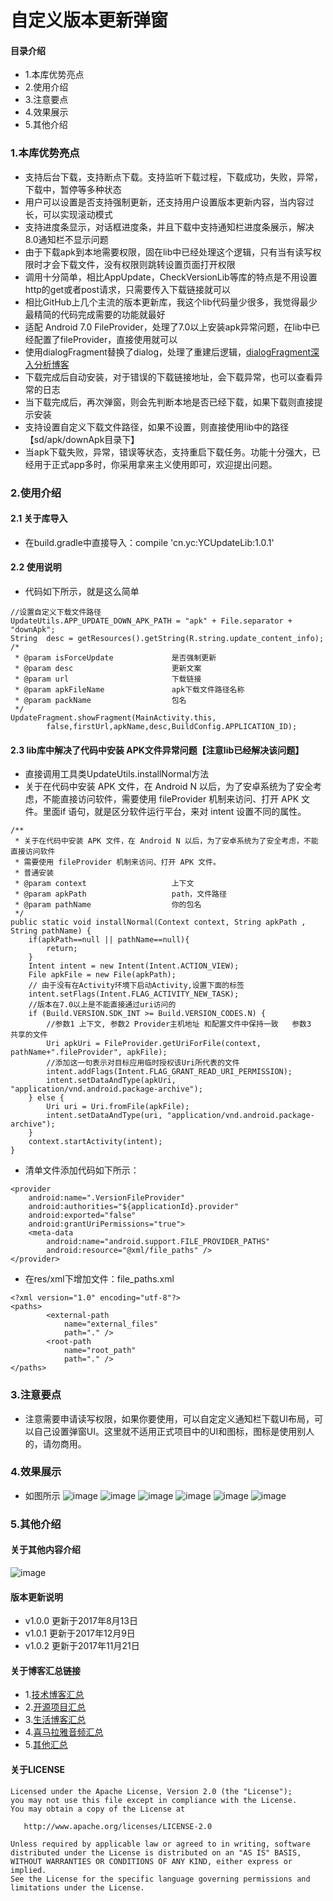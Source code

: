 # 自定义版本更新弹窗
#### 目录介绍
- 1.本库优势亮点
- 2.使用介绍
- 3.注意要点
- 4.效果展示
- 5.其他介绍


### 1.本库优势亮点
- 支持后台下载，支持断点下载。支持监听下载过程，下载成功，失败，异常，下载中，暂停等多种状态
- 用户可以设置是否支持强制更新，还支持用户设置版本更新内容，当内容过长，可以实现滚动模式
- 支持进度条显示，对话框进度条，并且下载中支持通知栏进度条展示，解决8.0通知栏不显示问题
- 由于下载apk到本地需要权限，固在lib中已经处理这个逻辑，只有当有读写权限时才会下载文件，没有权限则跳转设置页面打开权限
- 调用十分简单，相比AppUpdate，CheckVersionLib等库的特点是不用设置http的get或者post请求，只需要传入下载链接就可以
- 相比GitHub上几个主流的版本更新库，我这个lib代码量少很多，我觉得最少最精简的代码完成需要的功能就最好
- 适配 Android 7.0 FileProvider，处理了7.0以上安装apk异常问题，在lib中已经配置了fileProvider，直接使用就可以
- 使用dialogFragment替换了dialog，处理了重建后逻辑，[dialogFragment深入分析博客](https://www.jianshu.com/p/e4b213a07415)
- 下载完成后自动安装，对于错误的下载链接地址，会下载异常，也可以查看异常的日志
- 当下载完成后，再次弹窗，则会先判断本地是否已经下载，如果下载则直接提示安装
- 支持设置自定义下载文件路径，如果不设置，则直接使用lib中的路径【sd/apk/downApk目录下】
- 当apk下载失败，异常，错误等状态，支持重启下载任务。功能十分强大，已经用于正式app多时，你采用拿来主义使用即可，欢迎提出问题。


### 2.使用介绍
#### 2.1 关于库导入
- 在build.gradle中直接导入：compile 'cn.yc:YCUpdateLib:1.0.1'


#### 2.2 使用说明
- 代码如下所示，就是这么简单
```
//设置自定义下载文件路径
UpdateUtils.APP_UPDATE_DOWN_APK_PATH = "apk" + File.separator + "downApk";
String  desc = getResources().getString(R.string.update_content_info);
/*
 * @param isForceUpdate             是否强制更新
 * @param desc                      更新文案
 * @param url                       下载链接
 * @param apkFileName               apk下载文件路径名称
 * @param packName                  包名
 */
UpdateFragment.showFragment(MainActivity.this,
        false,firstUrl,apkName,desc,BuildConfig.APPLICATION_ID);
```

#### 2.3 lib库中解决了代码中安装 APK文件异常问题【注意lib已经解决该问题】
- 直接调用工具类UpdateUtils.installNormal方法
- 关于在代码中安装 APK 文件，在 Android N 以后，为了安卓系统为了安全考虑，不能直接访问软件，需要使用 fileProvider 机制来访问、打开 APK 文件。里面if 语句，就是区分软件运行平台，来对 intent 设置不同的属性。

```
/**
 * 关于在代码中安装 APK 文件，在 Android N 以后，为了安卓系统为了安全考虑，不能直接访问软件
 * 需要使用 fileProvider 机制来访问、打开 APK 文件。
 * 普通安装
 * @param context                   上下文
 * @param apkPath                   path，文件路径
 * @param pathName                  你的包名
 */
public static void installNormal(Context context, String apkPath , String pathName) {
    if(apkPath==null || pathName==null){
        return;
    }
    Intent intent = new Intent(Intent.ACTION_VIEW);
    File apkFile = new File(apkPath);
    // 由于没有在Activity环境下启动Activity,设置下面的标签
    intent.setFlags(Intent.FLAG_ACTIVITY_NEW_TASK);
    //版本在7.0以上是不能直接通过uri访问的
    if (Build.VERSION.SDK_INT >= Build.VERSION_CODES.N) {
        //参数1 上下文, 参数2 Provider主机地址 和配置文件中保持一致   参数3  共享的文件
        Uri apkUri = FileProvider.getUriForFile(context, pathName+".fileProvider", apkFile);
        //添加这一句表示对目标应用临时授权该Uri所代表的文件
        intent.addFlags(Intent.FLAG_GRANT_READ_URI_PERMISSION);
        intent.setDataAndType(apkUri, "application/vnd.android.package-archive");
    } else {
        Uri uri = Uri.fromFile(apkFile);
        intent.setDataAndType(uri, "application/vnd.android.package-archive");
    }
    context.startActivity(intent);
}
```

- 清单文件添加代码如下所示：

```
<provider
    android:name=".VersionFileProvider"
    android:authorities="${applicationId}.provider"
    android:exported="false"
    android:grantUriPermissions="true">
    <meta-data
        android:name="android.support.FILE_PROVIDER_PATHS"
        android:resource="@xml/file_paths" />
</provider>
```

- 在res/xml下增加文件：file_paths.xml

```
<?xml version="1.0" encoding="utf-8"?>
<paths>
        <external-path
            name="external_files"
            path="." />
        <root-path
            name="root_path"
            path="." />
</paths>
```


### 3.注意要点
- 注意需要申请读写权限，如果你要使用，可以自定定义通知栏下载UI布局，可以自己设置弹窗UI。这里就不适用正式项目中的UI和图标，图标是使用别人的，请勿商用。



### 4.效果展示
- 如图所示
![image](https://upload-images.jianshu.io/upload_images/4432347-e1d32a7fd02832f0.png?imageMogr2/auto-orient/strip%7CimageView2/2/w/1240)
![image](https://upload-images.jianshu.io/upload_images/4432347-1879cbf17fbe05fd.jpg?imageMogr2/auto-orient/strip%7CimageView2/2/w/1240)
![image](https://upload-images.jianshu.io/upload_images/4432347-3ea6614052d7e54f.jpg?imageMogr2/auto-orient/strip%7CimageView2/2/w/1240)
![image](https://upload-images.jianshu.io/upload_images/4432347-5ac2ce1fbc538880.png?imageMogr2/auto-orient/strip%7CimageView2/2/w/1240)
![image](https://upload-images.jianshu.io/upload_images/4432347-06b8bed3d839ae0f.png?imageMogr2/auto-orient/strip%7CimageView2/2/w/1240)
![image](https://upload-images.jianshu.io/upload_images/4432347-6ddebd88af2947b8.jpg?imageMogr2/auto-orient/strip%7CimageView2/2/w/1240)



### 5.其他介绍
#### 关于其他内容介绍
![image](https://upload-images.jianshu.io/upload_images/4432347-7100c8e5a455c3ee.jpg?imageMogr2/auto-orient/strip%7CimageView2/2/w/1240)


#### 版本更新说明
- v1.0.0 更新于2017年8月13日
- v1.0.1 更新于2017年12月9日
- v1.0.2 更新于2017年11月21日


#### 关于博客汇总链接
- 1.[技术博客汇总](https://www.jianshu.com/p/614cb839182c)
- 2.[开源项目汇总](https://blog.csdn.net/m0_37700275/article/details/80863574)
- 3.[生活博客汇总](https://blog.csdn.net/m0_37700275/article/details/79832978)
- 4.[喜马拉雅音频汇总](https://www.jianshu.com/p/f665de16d1eb)
- 5.[其他汇总](https://www.jianshu.com/p/53017c3fc75d)




#### 关于LICENSE
```
Licensed under the Apache License, Version 2.0 (the "License");
you may not use this file except in compliance with the License.
You may obtain a copy of the License at

   http://www.apache.org/licenses/LICENSE-2.0

Unless required by applicable law or agreed to in writing, software
distributed under the License is distributed on an "AS IS" BASIS,
WITHOUT WARRANTIES OR CONDITIONS OF ANY KIND, either express or implied.
See the License for the specific language governing permissions and
limitations under the License.
```

